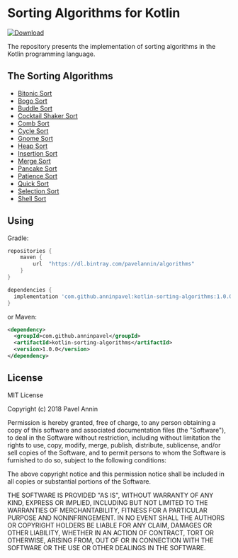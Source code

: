 # Sorting Algorithms for Kotlin

[ ![Download](https://api.bintray.com/packages/pavelannin/algorithms/kotlin-sorting-algorithms/images/download.svg) ](https://bintray.com/pavelannin/algorithms/kotlin-sorting-algorithms/_latestVersion)

The repository presents the implementation of sorting algorithms in the Kotlin programming language.

## The Sorting Algorithms
* [Bitonic Sort](library/src/main/kotlin/com/github/pavelannin/sorting/BitonicSort.kt)
* [Bogo Sort](library/src/main/kotlin/com/github/pavelannin/sorting/BogoSort.kt)
* [Buddle Sort](library/src/main/kotlin/com/github/pavelannin/sorting/BuddleSort.kt)
* [Cocktail Shaker Sort](library/src/main/kotlin/com/github/pavelannin/sorting/CocktailShakerSort.kt)
* [Comb Sort](library/src/main/kotlin/com/github/pavelannin/sorting/CombSort.kt)
* [Cycle Sort](library/src/main/kotlin/com/github/pavelannin/sorting/CycleSort.kt)
* [Gnome Sort](library/src/main/kotlin/com/github/pavelannin/sorting/GnomeSort.kt)
* [Heap Sort](library/src/main/kotlin/com/github/pavelannin/sorting/HeapSort.kt)
* [Insertion Sort](library/src/main/kotlin/com/github/pavelannin/sorting/InsertionSort.kt)
* [Merge Sort](library/src/main/kotlin/com/github/pavelannin/sorting/MergeSort.kt)
* [Pancake Sort](library/src/main/kotlin/com/github/pavelannin/sorting/PancakeSort.kt)
* [Patience Sort](library/src/main/kotlin/com/github/pavelannin/sorting/PatienceSort.kt)
* [Quick Sort](library/src/main/kotlin/com/github/pavelannin/sorting/QuickSort.kt)
* [Selection Sort](library/src/main/kotlin/com/github/pavelannin/sorting/SelectionSort.kt)
* [Shell Sort](library/src/main/kotlin/com/github/pavelannin/sorting/ShellSort.kt)

## Using
Gradle:
```groovy
repositories {
    maven {
        url  "https://dl.bintray.com/pavelannin/algorithms" 
    }
}

dependencies {
  implementation 'com.github.anninpavel:kotlin-sorting-algorithms:1.0.0'
}
```

or Maven:

```xml
<dependency>
  <groupId>com.github.anninpavel</groupId>
  <artifactId>kotlin-sorting-algorithms</artifactId>
  <version>1.0.0</version>
</dependency>
```

## License
MIT License

Copyright (c) 2018 Pavel Annin

Permission is hereby granted, free of charge, to any person obtaining a copy
of this software and associated documentation files (the "Software"), to deal
in the Software without restriction, including without limitation the rights
to use, copy, modify, merge, publish, distribute, sublicense, and/or sell
copies of the Software, and to permit persons to whom the Software is
furnished to do so, subject to the following conditions:

The above copyright notice and this permission notice shall be included in all
copies or substantial portions of the Software.

THE SOFTWARE IS PROVIDED "AS IS", WITHOUT WARRANTY OF ANY KIND, EXPRESS OR
IMPLIED, INCLUDING BUT NOT LIMITED TO THE WARRANTIES OF MERCHANTABILITY,
FITNESS FOR A PARTICULAR PURPOSE AND NONINFRINGEMENT. IN NO EVENT SHALL THE
AUTHORS OR COPYRIGHT HOLDERS BE LIABLE FOR ANY CLAIM, DAMAGES OR OTHER
LIABILITY, WHETHER IN AN ACTION OF CONTRACT, TORT OR OTHERWISE, ARISING FROM,
OUT OF OR IN CONNECTION WITH THE SOFTWARE OR THE USE OR OTHER DEALINGS IN THE
SOFTWARE.